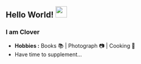 ## Hello World! <img src="https://raw.githubusercontent.com/iampavangandhi/iampavangandhi/master/gifs/Hi.gif" width="30px"></h2>

<!--
**huning817/huning817** is a ✨ _special_ ✨ repository because its `README.md` (this file) appears on your GitHub profile.-->

### I am Clover
- **Hobbies :** Books :books:  \| Photograph :camera: \| Cooking :poultry_leg:
- Have time to supplement...
